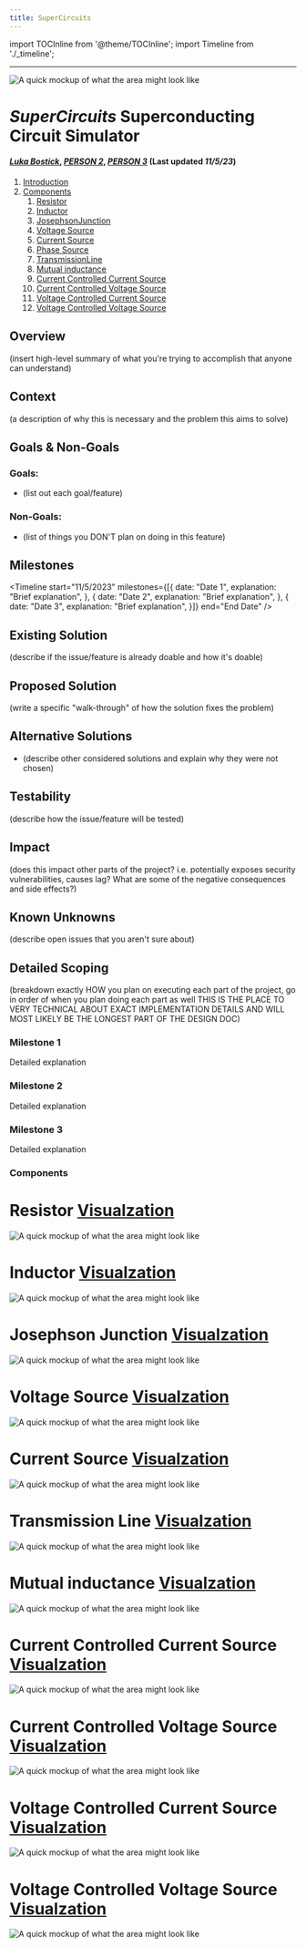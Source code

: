```yaml
---
title: SuperCircuits
---
```



import TOCInline from '@theme/TOCInline';
import Timeline from './_timeline';



---


![A quick mockup of what the area might look like](/img/external_image.png)
 
# *SuperCircuits* Superconducting Circuit Simulator
#### *[Luka Bostick](https://github.com/LukaBostick)*, *[PERSON 2](https://github.com/Person2)*, *[PERSON 3](https://github.com/Person3)* (Last updated *11/5/23*)
 

1. [Introduction](#introduction)
2. [Components](#Components)
    1. [Resistor](#Resistor)
    1. [Inductor](#Inductor)
    1. [JosephsonJunction](#JosephsonJunction)
    1. [Voltage Source](#VoltageSource)
    1. [Current Source](#CurrentSource)
    1. [Phase Source](#PhaseSource)
    1. [TransmissionLine](#TransmissionLine)
    1. [Mutual inductance](#Mutualinductance)
    1. [Current Controlled Current Source](#CurrentControlledCurrentSource)
    1. [Current Controlled Voltage Source](#CurrentControlledVoltageSource)
    1. [Voltage Controlled Current Source](#VoltageControlledCurrentSource)
    1. [Voltage Controlled Voltage Source](#VoltageControlledVoltageSource)




## Overview

(insert high-level summary of what you're trying to accomplish that anyone can understand)



## Context

(a description of why this is necessary and the problem this aims to solve)



## Goals & Non-Goals

### Goals:
- (list out each goal/feature)

### Non-Goals:
- (list of things you DON'T plan on doing in this feature)



## Milestones

<Timeline 
    start="11/5/2023" 
    milestones={[{
        date: "Date 1",
        explanation: "Brief explanation",
    }, {
        date: "Date 2",
        explanation: "Brief explanation",
    }, {
        date: "Date 3",
        explanation: "Brief explanation",
    }]} 
    end="End Date" />



## Existing Solution

(describe if the issue/feature is already doable and how it's doable)



## Proposed Solution

(write a specific "walk-through" of how the solution fixes the problem)



## Alternative Solutions

- (describe other considered solutions and explain why they were not chosen)



## Testability

(describe how the issue/feature will be tested)



## Impact

(does this impact other parts of the project? i.e. potentially exposes security vulnerabilities,
 causes lag? What are some of the negative consequences and side effects?)



## Known Unknowns

(describe open issues that you aren't sure about)



## Detailed Scoping

(breakdown exactly HOW you plan on executing each part of the project,
go in order of when you plan doing each part as well
THIS IS THE PLACE TO VERY TECHNICAL ABOUT EXACT IMPLEMENTATION DETAILS
AND WILL MOST LIKELY BE THE LONGEST PART OF THE DESIGN DOC)


### Milestone 1

Detailed explanation


### Milestone 2

Detailed explanation


### Milestone 3

Detailed explanation

### Components


# Resistor  [Visualzation](/docs/SuperCircuits/Components/Resistor.md)
![A quick mockup of what the area might look like](/img/Resistor.jpg)

 # Inductor [Visualzation](/docs/SuperCircuits/Components/Inductor.md)
![A quick mockup of what the area might look like](/img/Inductor.jpg)

# Josephson Junction [Visualzation](/docs/SuperCircuits/Components/JosephsonJunction.md)
![A quick mockup of what the area might look like](/img/jj.jpg)

# Voltage Source [Visualzation](/docs/SuperCircuits/Components/VoltageSource.md)
![A quick mockup of what the area might look like](/img/VoltageSource.jpg)

# Current Source [Visualzation](/docs/SuperCircuits/Components/CurrentSource.md)
![A quick mockup of what the area might look like](/img/CurrentSource.jpg)

# Transmission Line [Visualzation](/docs/SuperCircuits/Components/TransmissionLine.md)
![A quick mockup of what the area might look like](/img/TransmissionLine.jpg)

# Mutual inductance [Visualzation](/docs/SuperCircuits/Components/Mutualinductance.md)
![A quick mockup of what the area might look like](/img/MutualInductance.jpg)

# Current Controlled Current Source [Visualzation](/docs/SuperCircuits/Components/CurrentControlledCurrentSource.md)
![A quick mockup of what the area might look like](/img/CurrentControlledCurrentSource.jpg)

# Current Controlled Voltage Source [Visualzation](/docs/SuperCircuits/Components/CurrentControlledVoltageSource.md)
![A quick mockup of what the area might look like](/img/CurrentControlledVoltageSource.jpg)

# Voltage Controlled Current Source [Visualzation](/docs/SuperCircuits/Components/VoltageControlledCurrentSourcer.md)
![A quick mockup of what the area might look like](/img/VoltageControlledCurrentSource.jpg)

# Voltage Controlled Voltage Source [Visualzation](/docs/SuperCircuits/Components/VoltageControlledVoltageSource.md)
![A quick mockup of what the area might look like](/img/VoltageControlledVoltageSource.jpg)